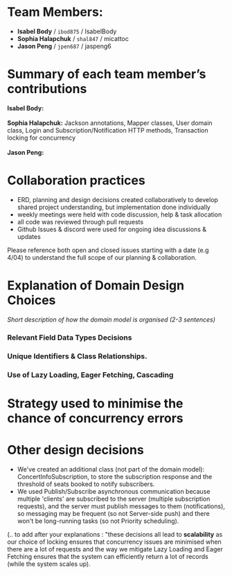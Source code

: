 # Team Members:
- **Isabel Body** / `ibod875` / IsabelBody
- **Sophia Halapchuk** / `shal847` / micattoc
- **Jason Peng** / `jpen687` / jaspeng6


# Summary of each team member’s contributions
**Isabel Body:**
<br><br>**Sophia Halapchuk:** Jackson annotations, Mapper classes, User domain class, Login and Subscription/Notification HTTP methods, Transaction locking for concurrency
<br><br>**Jason Peng:**


# Collaboration practices 
- ERD, planning and design decisions created collaboratively to develop shared project understanding, but implementation done individually 
- weekly meetings were held with code discussion, help & task allocation  
- all code was reviewed through pull requests
- Github Issues & discord were used for ongoing idea discussions & updates 

Please reference both open and closed issues starting with a date (e.g 4/04) to understand the full scope of our planning & collaboration.

# Explanation of Domain Design Choices 
*Short description of how the domain model is organised (2-3 sentences)*

### Relevant Field Data Types Decisions
### Unique Identifiers & Class Relationships. 
### Use of Lazy Loading, Eager Fetching, Cascading 

# Strategy used to minimise the chance of concurrency errors  


# Other design decisions 
- We've created an additional class (not part of the domain model): ConcertInfoSubscription, to store the subscription response and the threshold of seats booked to notify subscribers.
- We used Publish/Subscribe asynchronous communication because multiple 'clients' are subscribed to the server (multiple subscription requests), and the server must publish messages to them (notifications), so messaging may be frequent (so not Server-side push) and there won't be long-running tasks (so not Priority scheduling).

(.. to add after your explanations : "these decisions all lead to **scalability** as our choice of locking ensures that concurrency issues are minimised when there are a lot of requests and the way we mitigate Lazy Loading and Eager Fetching ensures that the system can efficiently return a lot of records (while the system scales up).
